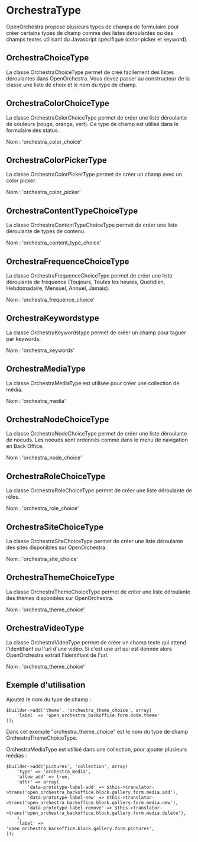 # OrchestraType

OpenOrchestra propose plusieurs types de champs de formulaire pour créer certains types de champ comme des listes déroulantes ou des champs textes utilisant du Javascript spécifique (color picker et keyword).

## OrchestraChoiceType

La classe OrchestraChoiceType permet de créé facilement des listes déroulantes dans OpenOrchestra.
Vous devez passer au constructeur de la classe une liste de choix et le nom du type de champ.

## OrchestraColorChoiceType

La classe OrchestraColorChoiceType permet de créer une liste déroulante de couleurs (rouge, orange, vert).
Ce type de champ est utilisé dans le formulaire des status.

Nom : 'orchestra_color_choice'

## OrchestraColorPickerType

La classe OrchestraColorPickerType permet de créer un champ avec un color picker.

Nom : 'orchestra_color_picker'

## OrchestraContentTypeChoiceType

La classe OrchestraContentTypeChoiceType permet de créer une liste déroulante de types de contenu.

Nom : 'orchestra_content_type_choice'

## OrchestraFrequenceChoiceType

La classe OrchestraFrequenceChoiceType permet de créer une liste déroulante de fréquence (Toujours, Toutes les heures, Quotidien, Hebdomadaire, Mensuel, Annuel, Jamais).

Nom : 'orchestra_frequence_choice'

## OrchestraKeywordstype

La classe OrchestraKeywordstype permet de créer un champ pour taguer par keywords.

Nom : 'orchestra_keywords'

## OrchestraMediaType

La classe OrchestraMediaType est utilisée pour créer une collection de média.

Nom : 'orchestra_media'

## OrchestraNodeChoiceType

La classe OrchestraNodeChoiceType permet de créer une liste déroulante de noeuds. Les noeuds sont ordonnés comme dans le menu de navigation en Back Office.

Nom : 'orchestra_node_choice'

## OrchestraRoleChoiceType

La classe OrchestraRoleChoiceType permet de créer une liste déroulante de rôles.

Nom : 'orchestra_role_choice'

## OrchestraSiteChoiceType

La classe OrchestraSiteChoiceType permet de créer une liste déroulante des sites disponibles sur OpenOrchestra.

Nom : 'orchestra_site_choice'

## OrchestraThemeChoiceType

La classe OrchestraThemeChoiceType permet de créer une liste déroulante des thèmes disponibles sur OpenOrchestra.

Nom : 'orchestra_theme_choice'

## OrchestraVideoType

La classe OrchestraVideoType permet de créer un champ texte qui attend l'identifiant ou l'url d'une vidéo.
Si c'est une url qui est donnée alors OpenOrchestra extrait l'identifiant de l'url.

Nom : 'orchestra_theme_choice'

## Exemple d'utilisation

Ajoutez le nom du type de champ :

    $builder->add('theme', 'orchestra_theme_choice', array(
        'label' => 'open_orchestra_backoffice.form.node.theme'
    ));

Dans cet exemple "orchestra_theme_choice" est le nom du type de champ OrchestraThemeChoiceType.

OrchestraMediaType est utilisé dans une collection, pour ajouter plusieurs médias : 

    $builder->add('pictures', 'collection', array(
        'type' => 'orchestra_media',
        'allow_add' => true,
        'attr' => array(
            'data-prototype-label-add' => $this->translator->trans('open_orchestra_backoffice.block.gallery.form.media.add'),
            'data-prototype-label-new' => $this->translator->trans('open_orchestra_backoffice.block.gallery.form.media.new'),
            'data-prototype-label-remove' => $this->translator->trans('open_orchestra_backoffice.block.gallery.form.media.delete'),
        ),
        'label' => 'open_orchestra_backoffice.block.gallery.form.pictures',
    ));
